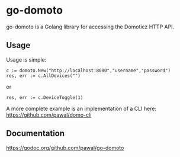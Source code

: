 # go-domoto

go-domoto is a Golang library for accessing the Domoticz HTTP API.

## Usage

Usage is simple:

```golang
c := domoto.New("http://localhost:8080","username","password")
res, err := c.AllDevices("")
```
or
```golang
res, err := c.DeviceToggle(1)
```

A more complete example is an implementation of a CLI here:
https://github.com/pawal/domo-cli

## Documentation
https://godoc.org/github.com/pawal/go-domoto
